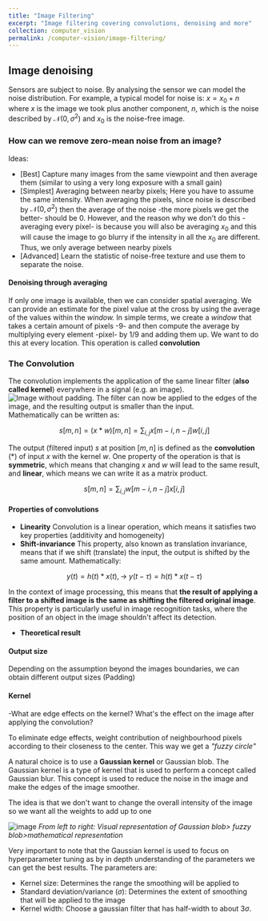 ```yaml
---
title: "Image Filtering"
excerpt: "Image filtering covering convolutions, denoising and more"
collection: computer_vision
permalink: /computer-vision/image-filtering/
---
```


## Image denoising
Sensors are subject to noise. By analysing the sensor we can model the noise distribution. For example, a typical model for noise is: $x = x_0 +n$ where $x$ is the image we took plus another component, $n$, which is the noise described by $\mathcal{N}(0,\sigma^2$) and $x_0$ is the noise-free image. 
### How can we remove zero-mean noise from an image? 
Ideas: 
 - [Best] Capture many images from the same viewpoint and then average them (similar to using a very long exposure with a small gain) 
 - [Simplest] Averaging between nearby pixels; Here you have to assume the same intensity. When averaging the pixels, since noise is described by $\mathcal{N}(0,\sigma^2$) then the average of the noise -the more pixels we get the better- should be 0. However, and the reason why we don't do this -averaging every pixel- is because you will also be averaging $x_0$ and this will cause the image to go blurry if the intensity in all the $x_0$ are different. Thus, we only average between nearby pixels
 - [Advanced] Learn the statistic of noise-free texture and use them to separate the noise. 
#### Denoising through averaging
If only one image is available, then we can consider spatial averaging. We can provide an estimate for the pixel value at the cross by using the average of the values within the *window.* In simple terms, we create a *window* that takes a certain amount of pixels -9- and then compute the average by multiplying every element -pixel- by 1/9 and adding them up. 
We want to do this at every location. This operation is called **convolution**

### The Convolution
The convolution implements the application of the same linear filter (**also called kernel**) everywhere in a signal (e.g. an image). 
![Image without padding. The filter can now be applied to the edges of the image, and the resulting output is smaller than the input.](https://content.codecademy.com/courses/deeplearning-with-tensorflow/image-classification/convolution.gif)
Mathematically can be written as: 

$$
s[m, n] = (x * w)[m,n] = \sum_{i,j}x[m -i, n-j]w[i,j]
$$

The output (filtered input) $s$ at position $[m,n]$ is defined as the **convolution** ($*$) of input $x$ with the kernel $w$. 
One property of the operation is that is **symmetric**, which means that changing $x$ and $w$ will lead to the same result, and **linear**, which means we can write it as a matrix product. 

$$
s[m, n] = \sum_{i,j}w[m -i, n-j]x[i,j]
$$


#### Properties of convolutions
- **Linearity** Convolution is a linear operation, which means it satisfies two key properties (additivity and homogeneity)
- **Shift-invariance** This property, also known as translation invariance, means that if we shift (translate) the input, the output is shifted by the same amount. Mathematically:

$$
y(t) = h(t) * x(t), \rightarrow  \ y(t - τ) = h(t) * x(t - τ)
$$

In the context of image processing, this means that **the result of applying a filter to a shifted image is the same as shifting the filtered original image**. This property is particularly useful in image recognition tasks, where the position of an object in the image shouldn't affect its detection.
- **Theoretical result** 
#### Output size
Depending on the assumption beyond the images boundaries, we can obtain different output sizes (Padding)

#### Kernel 
-What are edge effects on the kernel? What's the effect on the image after applying the convolution? 

To eliminate edge effects, weight contribution of neighbourhood pixels according to their closeness to the center. This way we get a *"fuzzy circle"*

A natural choice is to use a **Gaussian kernel** or Gaussian blob. The Gaussian kernel is a type of kernel that is used to perform a concept called Gaussian blur. This concept is used to reduce the noise in the image and make the edges of the image smoother.

The idea is that we don't want to change the overall intensity of the image so we want all the weights to add up to one

![image](https://github.com/user-attachments/assets/241c40a7-6c88-46ab-941a-032ad7a53bfd)
*From left to right: Visual representation of Gaussian blob> fuzzy blob>mathematical representation* 

Very important to note that the Gaussian kernel is used to focus on hyperparameter tuning as by in depth understanding of the parameters we can get the best results. The parameters are:
- Kernel size: Determines the range the smoothing will be applied to
- Standard deviation/variance ($\sigma$): Determines the extent of smoothing that will be applied to the image
- Kernel width: Choose a gaussian filter that has half-width to about 3$\sigma$. 

